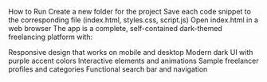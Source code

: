 How to Run
Create a new folder for the project
Save each code snippet to the corresponding file (index.html, styles.css, script.js)
Open index.html in a web browser
The app is a complete, self-contained dark-themed freelancing platform with:

Responsive design that works on mobile and desktop
Modern dark UI with purple accent colors
Interactive elements and animations
Sample freelancer profiles and categories
Functional search bar and navigation
